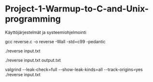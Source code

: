 # Project-1-Warmup-to-C-and-Unix-programming
Käyttöjärjestelmät ja systeemiohjelmointi

gcc reverse.c -o reverse -Wall -std=c99 -pedantic

./reverse input.txt 

./reverse input.txt output.txt

valgrind --leak-check=full --show-leak-kinds=all --track-origins=yes ./reverse input.txt
